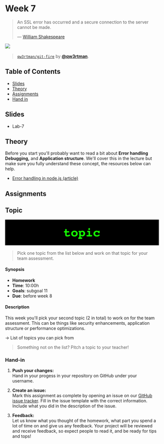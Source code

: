 # Week 7

> An SSL error has occurred and a secure connection to the server
> cannot be made.
>
> — [William Shakespeare][quote-author]


[![][inspiration-cover]][inspiration-link]

> [`qw3rtman/git-fire`][inspiration-link] by
> [**@qw3rtman**][inspiration-author].

## Table of Contents

*  [Slides](#slides)
*  [Theory](#theory)
*  [Assignments](#assignments)
*  [Hand in](#hand-in)

## Slides
* Lab-7

## Theory

Before you start you'll probably want to read a bit about **Error handling** **Debugging,** and **Application structure**. We'll cover this in the lecture but make sure you fully understand these concept, the resources below can help.

*  [Error handling in node.js (article)](https://nodejs.dev/error-handling-in-nodejs)

## Assignments

## Topic

![Topic banner](/assets/banners/topic.jpg)

> Pick one topic from the list below and work on that topic for your team assessment.

#### Synopsis

*   **Homework**
*   **Time**: 10:00h
*   **Goals**: subgoal 11
*   **Due**: before week 8

#### Description
This week you'll pick your second topic (2 in total) to work on for the team assessment. This can be things like security enhancements, application structure or performance optimizations.

→ List of topics you can pick from 

> Something not on the list? Pitch a topic to your teacher!

### Hand-in

1. **Push your changes:**  
Hand in your progess in your repository on GitHub under your username.

1. **Create an issue:**  
Mark this assignment as complete by opening an issue on our [GitHub issue tracker][issues]. Fill in the issue template with the correct information. Include what you did in the description of the issue.

1. **Feedback:**  
Let us know what you thought of the homework, what part you spend a lot of time on and give us any feedback. Your project will be reviewed and receive feedback, so expect people to read it, and be ready for tips and tops!

[quote-author]: https://twitter.com/shatterfront/status/816065700577972224
[inspiration-cover]: assets/images/git-fire.jpg
[inspiration-link]: https://github.com/qw3rtman/git-fire
[inspiration-author]: https://github.com/qw3rtman

[pug]: https://pugjs.org/api/getting-started.html
[ejs]: https://ejs.co/
[handlebars]: https://handlebarsjs.com/
[guide]: https://expressjs.com/en/guide/routing.html
[workshopper]: https://github.com/azat-co/expressworks
[query]: https://www.youtube.com/watch?v=zDovsTG2a7g
[template]: https://expressjs.com/en/guide/using-template-engines.html
[issues]: https://github.com/cmda-bt/be-course-18-19/issues/new/choose

[body]: https://www.npmjs.com/package/body-parser
[multer]: https://www.npmjs.com/package/multer#readme
[drawings]: https://docs.google.com/drawings
[session]: https://github.com/expressjs/session
